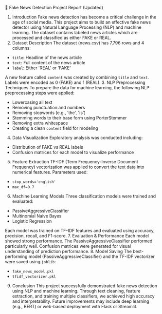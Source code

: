 📰 Fake News Detection Project Report (Updated)
1. Introduction
Fake news detection has become a critical challenge in the age of social media. This project aims to build an effective fake news detector using Natural Language Processing (NLP) and machine learning. The dataset contains labeled news articles which are processed and classified as either FAKE or REAL.
2. Dataset Description
The dataset (news.csv) has 7,796 rows and 4 columns:
- `title`: Headline of the news article
- `text`: Full content of the news article
- `label`: Either 'REAL' or 'FAKE'

A new feature called `content` was created by combining `title` and `text`. Labels were encoded as 0 (FAKE) and 1 (REAL).
3. NLP Preprocessing Techniques
To prepare the data for machine learning, the following NLP preprocessing steps were applied:
- Lowercasing all text
- Removing punctuation and numbers
- Removing stopwords (e.g., 'the', 'is')
- Stemming words to their base form using PorterStemmer
- Removing extra whitespace
- Creating a clean `content` field for modeling
4. Data Visualization
Exploratory analysis was conducted including:
- Distribution of FAKE vs REAL labels
- Confusion matrices for each model to visualize performance
5. Feature Extraction
TF-IDF (Term Frequency-Inverse Document Frequency) vectorization was applied to convert the text data into numerical features. Parameters used:
- `stop_words='english'`
- `max_df=0.7`
6. Machine Learning Models
Three classification models were trained and evaluated:
- PassiveAggressiveClassifier
- Multinomial Naive Bayes
- Logistic Regression

Each model was trained on TF-IDF features and evaluated using accuracy, precision, recall, and F1-score.
7. Evaluation & Performance
Each model showed strong performance. The PassiveAggressiveClassifier performed particularly well. Confusion matrices were generated for visual understanding of prediction performance.
8. Model Saving
The best-performing model (PassiveAggressiveClassifier) and the TF-IDF vectorizer were saved using `joblib`:
- `fake_news_model.pkl`
- `tfidf_vectorizer.pkl`
9. Conclusion
This project successfully demonstrated fake news detection using NLP and machine learning. Through text cleaning, feature extraction, and training multiple classifiers, we achieved high accuracy and interpretability. Future improvements may include deep learning (e.g., BERT) or web-based deployment with Flask or Streamlit.
